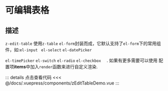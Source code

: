 # 可编辑表格

## 描述

`z-edit-table` 使用`z-table` `el-form`封装而成，它默认支持了`el-form`下的常用组件，如:`el-input ` `el-select` `el-datePicker`

`el-timePicker` `el-switch` `el-radio`  `el-checkbox  ` . 如果有更多需要可以使用 配置项**items**中加入`render`函数来进行自定义渲染.




<ClientOnly><zEditTableDemo/></ClientOnly>

::: details 点击查看代码
<<< @/docs/.vuepress/components/zEditTableDemo.vue
:::
